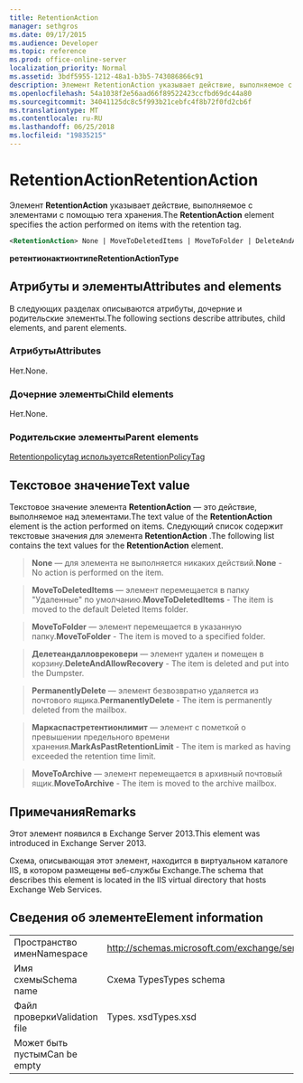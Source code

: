 ```yaml
---
title: RetentionAction
manager: sethgros
ms.date: 09/17/2015
ms.audience: Developer
ms.topic: reference
ms.prod: office-online-server
localization_priority: Normal
ms.assetid: 3bdf5955-1212-48a1-b3b5-743086866c91
description: Элемент RetentionAction указывает действие, выполняемое с элементами с помощью тега хранения.
ms.openlocfilehash: 54a1038f2e56aad66f89522423ccfbd69dc44a80
ms.sourcegitcommit: 34041125dc8c5f993b21cebfc4f8b72f0fd2cb6f
ms.translationtype: MT
ms.contentlocale: ru-RU
ms.lasthandoff: 06/25/2018
ms.locfileid: "19835215"
---
```

# <a name="retentionaction"></a><span data-ttu-id="888dd-103">RetentionAction</span><span class="sxs-lookup"><span data-stu-id="888dd-103">RetentionAction</span></span>

<span data-ttu-id="888dd-104">Элемент **RetentionAction** указывает действие, выполняемое с элементами с помощью тега хранения.</span><span class="sxs-lookup"><span data-stu-id="888dd-104">The **RetentionAction** element specifies the action performed on items with the retention tag.</span></span> 
  
```XML
<RetentionAction> None | MoveToDeletedItems | MoveToFolder | DeleteAndAllowRecovery | PermanentlyDelete | MarkAsPastRetentionLimit | MoveToArchive <RetentionAction>
```

 <span data-ttu-id="888dd-105">**ретентионактионтипе**</span><span class="sxs-lookup"><span data-stu-id="888dd-105">**RetentionActionType**</span></span>
## <a name="attributes-and-elements"></a><span data-ttu-id="888dd-106">Атрибуты и элементы</span><span class="sxs-lookup"><span data-stu-id="888dd-106">Attributes and elements</span></span>

<span data-ttu-id="888dd-107">В следующих разделах описываются атрибуты, дочерние и родительские элементы.</span><span class="sxs-lookup"><span data-stu-id="888dd-107">The following sections describe attributes, child elements, and parent elements.</span></span>
  
### <a name="attributes"></a><span data-ttu-id="888dd-108">Атрибуты</span><span class="sxs-lookup"><span data-stu-id="888dd-108">Attributes</span></span>

<span data-ttu-id="888dd-109">Нет.</span><span class="sxs-lookup"><span data-stu-id="888dd-109">None.</span></span>
  
### <a name="child-elements"></a><span data-ttu-id="888dd-110">Дочерние элементы</span><span class="sxs-lookup"><span data-stu-id="888dd-110">Child elements</span></span>

<span data-ttu-id="888dd-111">Нет.</span><span class="sxs-lookup"><span data-stu-id="888dd-111">None.</span></span>
  
### <a name="parent-elements"></a><span data-ttu-id="888dd-112">Родительские элементы</span><span class="sxs-lookup"><span data-stu-id="888dd-112">Parent elements</span></span>

[<span data-ttu-id="888dd-113">Retentionpolicytag используется</span><span class="sxs-lookup"><span data-stu-id="888dd-113">RetentionPolicyTag</span></span>](retentionpolicytag.md)
  
## <a name="text-value"></a><span data-ttu-id="888dd-114">Текстовое значение</span><span class="sxs-lookup"><span data-stu-id="888dd-114">Text value</span></span>

<span data-ttu-id="888dd-115">Текстовое значение элемента **RetentionAction** — это действие, выполняемое над элементами.</span><span class="sxs-lookup"><span data-stu-id="888dd-115">The text value of the **RetentionAction** element is the action performed on items.</span></span> <span data-ttu-id="888dd-116">Следующий список содержит текстовые значения для элемента **RetentionAction** .</span><span class="sxs-lookup"><span data-stu-id="888dd-116">The following list contains the text values for the **RetentionAction** element.</span></span> 
  
> <span data-ttu-id="888dd-117">**None** — для элемента не выполняется никаких действий.</span><span class="sxs-lookup"><span data-stu-id="888dd-117">**None** - No action is performed on the item.</span></span> 
    
> <span data-ttu-id="888dd-118">**MoveToDeletedItems** — элемент перемещается в папку "Удаленные" по умолчанию.</span><span class="sxs-lookup"><span data-stu-id="888dd-118">**MoveToDeletedItems** - The item is moved to the default Deleted Items folder.</span></span> 
    
> <span data-ttu-id="888dd-119">**MoveToFolder** — элемент перемещается в указанную папку.</span><span class="sxs-lookup"><span data-stu-id="888dd-119">**MoveToFolder** - The item is moved to a specified folder.</span></span> 
    
> <span data-ttu-id="888dd-120">**Делетеандалловрековери** — элемент удален и помещен в корзину.</span><span class="sxs-lookup"><span data-stu-id="888dd-120">**DeleteAndAllowRecovery** - The item is deleted and put into the Dumpster.</span></span> 
    
> <span data-ttu-id="888dd-121">**PermanentlyDelete** — элемент безвозвратно удаляется из почтового ящика.</span><span class="sxs-lookup"><span data-stu-id="888dd-121">**PermanentlyDelete** - The item is permanently deleted from the mailbox.</span></span> 
    
> <span data-ttu-id="888dd-122">**Маркаспастретентионлимит** — элемент с пометкой о превышении предельного времени хранения.</span><span class="sxs-lookup"><span data-stu-id="888dd-122">**MarkAsPastRetentionLimit** - The item is marked as having exceeded the retention time limit.</span></span> 
    
> <span data-ttu-id="888dd-123">**MoveToArchive** — элемент перемещается в архивный почтовый ящик.</span><span class="sxs-lookup"><span data-stu-id="888dd-123">**MoveToArchive** - The item is moved to the archive mailbox.</span></span> 
    
## <a name="remarks"></a><span data-ttu-id="888dd-124">Примечания</span><span class="sxs-lookup"><span data-stu-id="888dd-124">Remarks</span></span>

<span data-ttu-id="888dd-125">Этот элемент появился в Exchange Server 2013.</span><span class="sxs-lookup"><span data-stu-id="888dd-125">This element was introduced in Exchange Server 2013.</span></span>
  
<span data-ttu-id="888dd-126">Схема, описывающая этот элемент, находится в виртуальном каталоге IIS, в котором размещены веб-службы Exchange.</span><span class="sxs-lookup"><span data-stu-id="888dd-126">The schema that describes this element is located in the IIS virtual directory that hosts Exchange Web Services.</span></span>
  
## <a name="element-information"></a><span data-ttu-id="888dd-127">Сведения об элементе</span><span class="sxs-lookup"><span data-stu-id="888dd-127">Element information</span></span>

|||
|:-----|:-----|
|<span data-ttu-id="888dd-128">Пространство имен</span><span class="sxs-lookup"><span data-stu-id="888dd-128">Namespace</span></span>  <br/> |http://schemas.microsoft.com/exchange/services/2006/types  <br/> |
|<span data-ttu-id="888dd-129">Имя схемы</span><span class="sxs-lookup"><span data-stu-id="888dd-129">Schema name</span></span>  <br/> |<span data-ttu-id="888dd-130">Схема Types</span><span class="sxs-lookup"><span data-stu-id="888dd-130">Types schema</span></span>  <br/> |
|<span data-ttu-id="888dd-131">Файл проверки</span><span class="sxs-lookup"><span data-stu-id="888dd-131">Validation file</span></span>  <br/> |<span data-ttu-id="888dd-132">Types. xsd</span><span class="sxs-lookup"><span data-stu-id="888dd-132">Types.xsd</span></span>  <br/> |
|<span data-ttu-id="888dd-133">Может быть пустым</span><span class="sxs-lookup"><span data-stu-id="888dd-133">Can be empty</span></span>  <br/> ||
   

